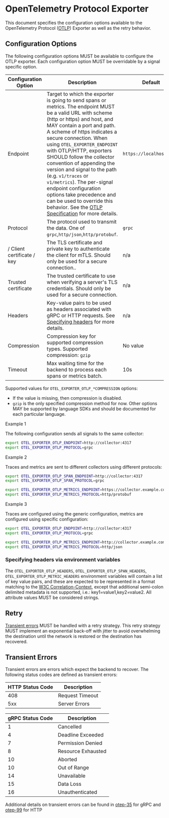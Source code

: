 # OpenTelemetry Protocol Exporter

This document specifies the configuration options available to the OpenTelemetry Protocol ([OTLP](https://github.com/open-telemetry/oteps/blob/master/text/0035-opentelemetry-protocol.md)) Exporter as well as the retry behavior.

## Configuration Options

The following configuration options MUST be available to configure the OTLP exporter. Each configuration option MUST be overridable by a signal specific option.

| Configuration Option | Description                                                  | Default           | Env variable                                                 |
| -------------------- | ------------------------------------------------------------ | ----------------- | ------------------------------------------------------------ |
| Endpoint             | Target to which the exporter is going to send spans or metrics. The endpoint MUST be a valid URL with scheme (http or https) and host, and MAY contain a port and path. A scheme of https indicates a secure connection. When using `OTEL_EXPORTER_ENDPOINT` with OTLP/HTTP, exporters SHOULD follow the collector convention of appending the version and signal to the path (e.g. `v1/traces` or `v1/metrics`). The per-signal endpoint configuration options take precedence and can be used to override this behavior. See the [OTLP Specification][otlphttp-req] for more details. | `https://localhost:4317` | `OTEL_EXPORTER_OTLP_ENDPOINT` `OTEL_EXPORTER_OTLP_SPAN_ENDPOINT` `OTEL_EXPORTER_OTLP_METRIC_ENDPOINT` |
| Protocol             | The protocol used to transmit the data. One of `grpc`,`http/json`,`http/protobuf`. | `grpc`               | `OTEL_EXPORTER_OTLP_PROTOCOL` `OTEL_EXPORTER_OTLP_SPAN_PROTOCOL` `OTEL_EXPORTER_OTLP_METRIC_PROTOCOL` |
/ Client certificate / key | The TLS certificate and private key to authenticate the client for mTLS. Should only be used for a secure connection.. | n/a | `OTLP_EXPORTER_OTLP_TLS_CERTIFICATE` `OTLP_EXPORTER_OTLP_TRACES_TLS_CERTIFICATE` `OTLP_EXPORTER_OTLP_METRICS_TLS_CERTIFICATE`, `OTLP_EXPORTER_OTLP_TLS_PRIVATE_KEY` `OTLP_EXPORTER_OTLP_TRACES_TLS_PRIVATE_KEY` `OTLP_EXPORTER_OTLP_METRICS_TLS_PRIVATE_KEY` |
| Trusted certificate     | The trusted certificate to use when verifying a server's TLS credentials. Should only be used for a secure connection. | n/a               | `OTEL_EXPORTER_OTLP_TLS_TRUSTED_CERTIFICATE` `OTEL_EXPORTER_OTLP_TRACES_TLS_TRUSTED_CERTIFICATE` `OTEL_EXPORTER_OTLP_METRICS_TLS_TRUSTED_CERTIFICATE` |
| Headers              | Key-value pairs to be used as headers associated with gRPC or HTTP requests. See [Specifying headers](./exporter.md#specifying-headers-via-environment-variables) for more details.                   | n/a               | `OTEL_EXPORTER_OTLP_HEADERS` `OTEL_EXPORTER_OTLP_SPAN_HEADERS` `OTEL_EXPORTER_OTLP_METRIC_HEADERS` |
| Compression          | Compression key for supported compression types. Supported compression: `gzip`| No value              | `OTEL_EXPORTER_OTLP_COMPRESSION` `OTEL_EXPORTER_OTLP_SPAN_COMPRESSION` `OTEL_EXPORTER_OTLP_METRIC_COMPRESSION` |
| Timeout              | Max waiting time for the backend to process each spans or metrics batch. | 10s               | `OTEL_EXPORTER_OTLP_TIMEOUT` `OTEL_EXPORTER_OTLP_SPAN_TIMEOUT` `OTEL_EXPORTER_OTLP_METRIC_TIMEOUT` |

Supported values for `OTEL_EXPORTER_OTLP_*COMPRESSION` options:

- If the value is missing, then compression is disabled.
- `gzip` is the only specified compression method for now. Other options MAY be supported by language SDKs and should be documented for each particular language.

Example 1

The following configuration sends all signals to the same collector:

```bash
export OTEL_EXPORTER_OTLP_ENDPOINT=http://collector:4317
export OTEL_EXPORTER_OTLP_PROTOCOL=grpc
```

Example 2

Traces and metrics are sent to different collectors using different protocols:

```bash
export OTEL_EXPORTER_OTLP_SPAN_ENDPOINT=http://collector:4317
export OTEL_EXPORTER_OTLP_SPAN_PROTOCOL=grpc

export OTEL_EXPORTER_OTLP_METRICS_ENDPOINT=https://collector.example.com/v1/metrics
export OTEL_EXPORTER_OTLP_METRICS_PROTOCOL=http/protobuf
```

Example 3

Traces are configured using the generic configuration, metrics are configured using specific configuration:

```bash
export OTEL_EXPORTER_OTLP_ENDPOINT=http://collector:4317
export OTEL_EXPORTER_OTLP_PROTOCOL=grpc

export OTEL_EXPORTER_OTLP_METRICS_ENDPOINT=http://collector.example.com/v1/metrics
export OTEL_EXPORTER_OTLP_METRICS_PROTOCOL=http/json
```

### Specifying headers via environment variables

The `OTEL_EXPORTER_OTLP_HEADERS`, `OTEL_EXPORTER_OTLP_SPAN_HEADERS`, `OTEL_EXPORTER_OTLP_METRIC_HEADERS` environment variables will contain a list of key value pairs, and these are expected to be represented in a format matching to the [W3C Correlation-Context](https://github.com/w3c/baggage/blob/master/baggage/HTTP_HEADER_FORMAT.md), except that additional semi-colon delimited metadata is not supported, i.e.: key1=value1,key2=value2. All attribute values MUST be considered strings.

## Retry

[Transient errors](#transient-errors) MUST be handled with a retry strategy. This retry strategy MUST implement an exponential back-off with jitter to avoid overwhelming the destination until the network is restored or the destination has recovered.

## Transient Errors

Transient errors are errors which expect the backend to recover. The following status codes are defined as transient errors:

| HTTP Status Code | Description |
| ---------------- | ----------- |
| 408 | Request Timeout |
| 5xx | Server Errors |

| gRPC Status Code | Description |
| ---------------- | ----------- |
| 1  | Cancelled |
| 4  | Deadline Exceeded |
| 7  | Permission Denied |
| 8  | Resource Exhausted |
| 10 | Aborted |
| 10 | Out of Range |
| 14 | Unavailable |
| 15 | Data Loss |
| 16 | Unauthenticated |

Additional details on transient errors can be found in [otep-35](https://github.com/open-telemetry/oteps/blob/master/text/0035-opentelemetry-protocol.md#export-response) for gRPC and [otep-99](https://github.com/open-telemetry/oteps/blob/master/text/0099-otlp-http.md#failures) for HTTP

[otlphttp-req]: otlp.md#otlphttp-request

